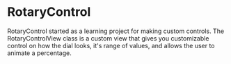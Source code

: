 RotaryControl
=============

RotaryControl started as a learning project for making custom controls.  The RotaryControlView class is a custom view that gives you customizable control on how the dial looks, it's range of values, and allows the user to animate a percentage.
